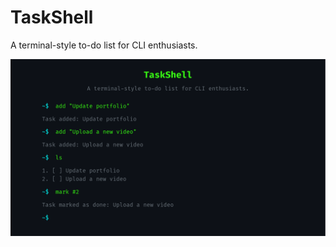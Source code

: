 # TaskShell

A terminal-style to-do list for CLI enthusiasts.

![Website banner](/public/banner.png)
